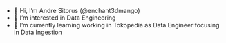 - 👋 Hi, I’m Andre Sitorus (@enchant3dmango)
- 👀 I’m interested in Data Engineering
- 🌱 I’m currently learning working in Tokopedia as Data Engineer focusing in Data Ingestion

<!---
enchant3dmango/enchant3dmango is a ✨ special ✨ repository because its `README.md` (this file) appears on your GitHub profile.
You can click the Preview link to take a look at your changes.
--->
